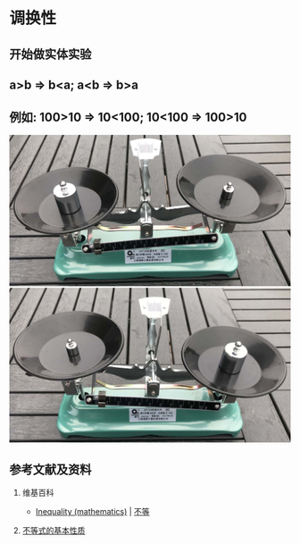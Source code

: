 # 调换性

## 开始做实体实验

## a>b => b<a; a<b => b>a 
## 例如: 100>10 => 10<100; 10<100 => 100>10

![](/images/极大和极小/不等式的基本性质和移项变号法则/调换性/1a1.jpg)
![](/images/极大和极小/不等式的基本性质和移项变号法则/调换性/1a2.jpg)

## 参考文献及资料

1. 维基百科
	- [Inequality (mathematics)](https://en.wikipedia.org/wiki/Inequality_(mathematics)) | [不等](https://zh.wikipedia.org/wiki/不等) 

2. [不等式的基本性质](https://baike.baidu.com/item/%E4%B8%8D%E7%AD%89%E5%BC%8F%E7%9A%84%E5%9F%BA%E6%9C%AC%E6%80%A7%E8%B4%A8/7969725)  

